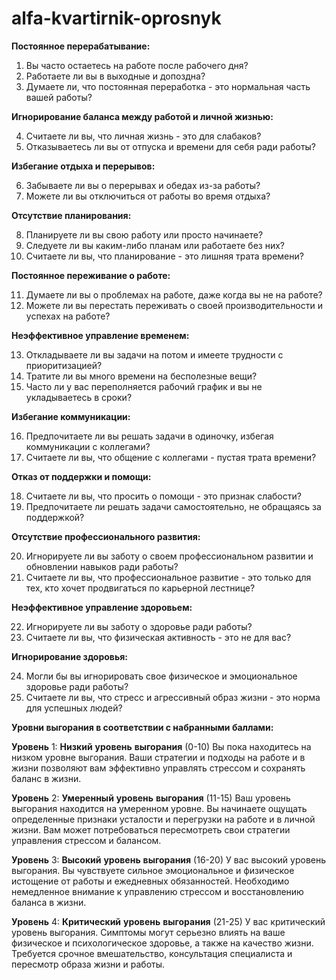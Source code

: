 # alfa-kvartirnik-oprosnyk

**Постоянное перерабатывание:**

1. Вы часто остаетесь на работе после рабочего дня?
2. Работаете ли вы в выходные и допоздна?
3. Думаете ли, что постоянная переработка - это нормальная часть вашей работы?

**Игнорирование баланса между работой и личной жизнью:** 

4. Считаете ли вы, что личная жизнь - это для слабаков?
5. Отказываетесь ли вы от отпуска и времени для себя ради работы?

**Избегание отдыха и перерывов:** 

6. Забываете ли вы о перерывах и обедах из-за работы?
7. Можете ли вы отключиться от работы во время отдыха?

**Отсутствие планирования:** 

8. Планируете ли вы свою работу или просто начинаете?
9. Следуете ли вы каким-либо планам или работаете без них?
10. Считаете ли вы, что планирование - это лишняя трата времени?

**Постоянное переживание о работе:** 

11. Думаете ли вы о проблемах на работе, даже когда вы не на работе?
12. Можете ли вы перестать переживать о своей производительности и успехах на работе?

**Неэффективное управление временем:** 

13. Откладываете ли вы задачи на потом и имеете трудности с приоритизацией?
14. Тратите ли вы много времени на бесполезные вещи?
15. Часто ли у вас переполняется рабочий график и вы не укладываетесь в сроки?

**Избегание коммуникации:** 

16. Предпочитаете ли вы решать задачи в одиночку, избегая коммуникации с коллегами?
17. Считаете ли вы, что общение с коллегами - пустая трата времени?

**Отказ от поддержки и помощи:** 

18. Считаете ли вы, что просить о помощи - это признак слабости?
19. Предпочитаете ли решать задачи самостоятельно, не обращаясь за поддержкой?

**Отсутствие профессионального развития:** 

20. Игнорируете ли вы заботу о своем профессиональном развитии и обновлении навыков ради работы?
21. Считаете ли вы, что профессиональное развитие - это только для тех, кто хочет продвигаться по карьерной лестнице?

**Неэффективное управление здоровьем:** 

22. Игнорируете ли вы заботу о здоровье ради работы?
23. Считаете ли вы, что физическая активность - это не для вас?

**Игнорирование здоровья:** 

24. Могли бы вы игнорировать свое физическое и эмоциональное здоровье ради работы?
25. Считаете ли вы, что стресс и агрессивный образ жизни - это норма для успешных людей?

**Уровни выгорания в соответствии с набранными баллами:**

**Уровень** 1: **Низкий** **уровень** **выгорания** (0-10)
Вы пока находитесь на низком уровне выгорания. Ваши стратегии и подходы на работе и в жизни позволяют вам эффективно управлять стрессом и сохранять баланс в жизни.

**Уровень** 2: **Умеренный** **уровень** **выгорания** (11-15)
Ваш уровень выгорания находится на умеренном уровне. Вы начинаете ощущать определенные признаки усталости и перегрузки на работе и в личной жизни. Вам может потребоваться пересмотреть свои стратегии управления стрессом и балансом.

**Уровень** 3: **Высокий** **уровень** **выгорания** (16-20)
У вас высокий уровень выгорания. Вы чувствуете сильное эмоциональное и физическое истощение от работы и ежедневных обязанностей. Необходимо немедленное внимание к управлению стрессом и восстановлению баланса в жизни.

**Уровень** 4: **Критический** **уровень** **выгорания** (21-25)
У вас критический уровень выгорания. Симптомы могут серьезно влиять на ваше физическое и психологическое здоровье, а также на качество жизни. Требуется срочное вмешательство, консультация специалиста и пересмотр образа жизни и работы.

